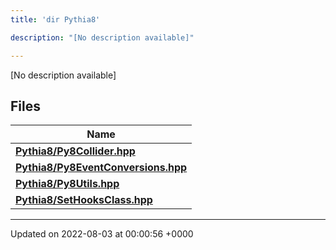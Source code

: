 ```yaml
---
title: 'dir Pythia8'

description: "[No description available]"

---
```







[No description available]

## Files

| Name           |
| -------------- |
| **[Pythia8/Py8Collider.hpp](/documentation/code/gambit_sphinx/files/py8collider_8hpp/#file-py8collider.hpp)**  |
| **[Pythia8/Py8EventConversions.hpp](/documentation/code/gambit_sphinx/files/py8eventconversions_8hpp/#file-py8eventconversions.hpp)**  |
| **[Pythia8/Py8Utils.hpp](/documentation/code/gambit_sphinx/files/py8utils_8hpp/#file-py8utils.hpp)**  |
| **[Pythia8/SetHooksClass.hpp](/documentation/code/gambit_sphinx/files/sethooksclass_8hpp/#file-sethooksclass.hpp)**  |






-------------------------------

Updated on 2022-08-03 at 00:00:56 +0000
